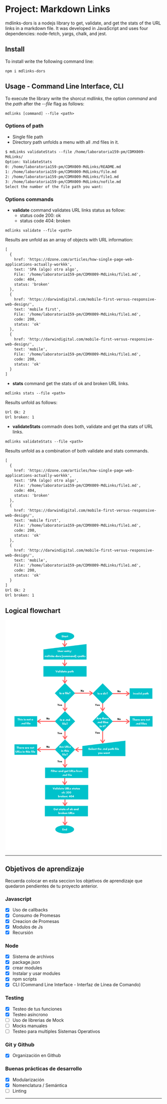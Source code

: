 # Project: Markdown Links
mdlinks-dors is a nodejs library to get, validate, and get the stats of the URL links in a markdown file. It was developed in JavaScript and uses four dependencies: node-fetch, yargs, chalk, and jest.

## Install

To install write the following command line:
```
npm i mdlinks-dors 
```

## Usage - Command Line Interface, CLI

To execute the library write the shorcut *mdlinks*, the option *command* and the *path* after the *--file* flag as follows:

```
mdlinks [command] --file <path> 
```
### Options of path

- Single file path
- Directory path unfolds a menu with all .md files in it.

```
$ mdLinks validateStats --file /home/laboratoria159-pm/CDMX009-MdLinks/
Option: ValidateStats
0: /home/laboratoria159-pm/CDMX009-MdLinks/README.md
1: /home/laboratoria159-pm/CDMX009-MdLinks/file.md
2: /home/laboratoria159-pm/CDMX009-MdLinks/file1.md
3: /home/laboratoria159-pm/CDMX009-MdLinks/nofile.md
Select the number of the file path you want:
```
### Options commands

- **validate** command validates URL links status as follow: 
  - status code 200: ok
  - status code 404: broken
```
mdlinks validate --file <path>
```
Results are unfold as an array of objects with URL information: 

```
[
  {
    href: 'https://dzone.com/articles/how-single-page-web-applications-actually-workkk',
    text: 'SPA (algo) otro algo',
    File: '/home/laboratoria159-pm/CDMX009-MdLinks/file1.md',
    code: 404,
    status: 'broken'
  },
  {
    href: 'https://darwindigital.com/mobile-first-versus-responsive-web-design/',
    text: 'mobile first',
    File: '/home/laboratoria159-pm/CDMX009-MdLinks/file1.md',
    code: 200,
    status: 'ok'
  },
  {
    href: 'http://darwindigital.com/mobile-first-versus-responsive-web-design/',
    text: 'mobile',
    File: '/home/laboratoria159-pm/CDMX009-MdLinks/file1.md',
    code: 200,
    status: 'ok'
  }
]
```

- **stats** command get the stats of ok and broken URL links. 
```
mdlinks stats --file <path>
```
Results unfold as follows:
```
Url Ok: 2
Url broken: 1
```

- **validateStats** commadn does both, validate and get tha stats of URL links. 

```
mdlinks validateStats --file <path>
```
Results unfold as a combination of both validate and stats commands. 

```
[
  {
    href: 'https://dzone.com/articles/how-single-page-web-applications-actually-workkk',
    text: 'SPA (algo) otro algo',
    File: '/home/laboratoria159-pm/CDMX009-MdLinks/file1.md',
    code: 404,
    status: 'broken'
  },
  {
    href: 'https://darwindigital.com/mobile-first-versus-responsive-web-design/',
    text: 'mobile first',
    File: '/home/laboratoria159-pm/CDMX009-MdLinks/file1.md',
    code: 200,
    status: 'ok'
  },
  {
    href: 'http://darwindigital.com/mobile-first-versus-responsive-web-design/',
    text: 'mobile',
    File: '/home/laboratoria159-pm/CDMX009-MdLinks/file1.md',
    code: 200,
    status: 'ok'
  }
]
Url Ok: 2
Url broken: 1
```
## Logical flowchart

<img src="readmeImages/flowchart.png" alt="flowchart" width="800"/>

***

## Objetivos de aprendizaje

Recuerda colocar en esta seccion los objetivos de aprendizaje que quedaron 
pendientes de tu proyecto anterior.

### Javascript
- [x] Uso de callbacks
- [x] Consumo de Promesas
- [x] Creacion de Promesas
- [x] Modulos de Js
- [x] Recursión

### Node
- [x] Sistema de archivos
- [x] package.json
- [x] crear modules
- [x] Instalar y usar modules
- [x] npm scripts
- [x] CLI (Command Line Interface - Interfaz de Línea de Comando)

### Testing
- [x] Testeo de tus funciones
- [x] Testeo asíncrono
- [ ] Uso de librerias de Mock
- [ ] Mocks manuales
- [ ] Testeo para multiples Sistemas Operativos

### Git y Github
- [x] Organización en Github

### Buenas prácticas de desarrollo
- [x] Modularización
- [x] Nomenclatura / Semántica
- [ ] Linting

***
